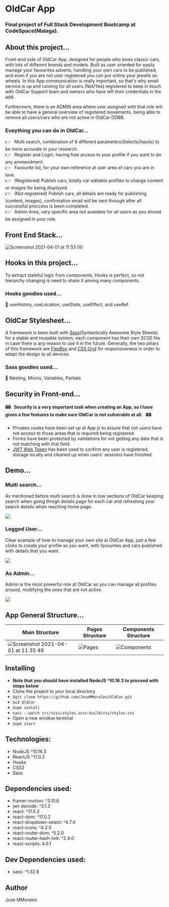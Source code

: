 # OldCar App 
### Final project of Full Stack Development Bootcamp at CodeSpace(Malaga).

## About this project...
Front-end side of OldCar App, designed for people who loves classic cars, with lots of different brands and models. Built as user oriented for easily manage your favourites adverts, handling your own cars to be published, and even if you are not user registered you can put online your jewells on wheels. In this App communication is really important, so that's why email service is up and running for all users (Not/Yes) registered to keep in touch with OldCar Support team and owners who have left their credentials in the add.

Furthermore, there is an ADMIN area where user assigned with that role will be able to have a general overview of registered movements, being able to remove all users/cars who are not active in OldCar DDBB.

### Eveything you can do in OldCar...   
:point_right: &nbsp; Multi search, combination of 6 different parameters(Selects/Inputs) to be more accurate in your research.<br />
:point_right: &nbsp; Register and Login, having free access to your profile if you want to do any ammendment.<br />
:point_right: &nbsp; Favourite list, for your own reference at user area of cars you are in love.<br />
:point_right: &nbsp; (Registered) Publish cars, totally car editable profiles to change content or images for being displayed.<br />
:point_right: &nbsp; (Not registered) Publish cars, all details are ready for publishing (content, images), confirmation email will be sent through after all successful proccess is been completed.<br />
:point_right: &nbsp; Admin Area, very specific area not available for all users as you should be assigned in your role.<br />

## Front End Stack...
![Screenshot 2021-04-01 at 11 53 00](https://user-images.githubusercontent.com/43299285/113277266-d6435a80-92e0-11eb-80c6-c11e5953dd8e.png)

## Hooks in this project... 
To extract stateful logic from components, Hooks is perfect, so not hierarchy changing is need to share it among many components.

### Hooks goodies used...
:fishing_pole_and_fish: useHistory, useLocation, useState, useEffect, and useRef.

## OldCar Stylesheet... 
A framework is been built with [Sass](https://sass-lang.com/)(Syntactically Awesome Style Sheets) for a stable and reusable system, each component has their own SCSS file in case there is any reason to use it in the future. Generally, the two pillars of this framework are [FlexBox](https://developer.mozilla.org/en-US/docs/Web/CSS/CSS_Flexible_Box_Layout/Basic_Concepts_of_Flexbox) and [CSS Grid](https://developer.mozilla.org/en-US/docs/Web/CSS/CSS_Flexible_Box_Layout/Basic_Concepts_of_Flexbox) for responsiveness in order to adapt the design to all devices.

### Sass goodies used...
:lollipop: Nesting, Mixins, Variables, Partials

## Security in Front-end...
#### :lock::lock: &nbsp; <b>Security is a very important task when creating an App, so I have given a few features to make sure OldCar is not vulnerable at all.</b> &nbsp; :lock::lock: <br /> 

* Privates routes have been set up at App.js to assure that not users have not access to those areas that is required being registered. <br/>
* Forms have been protected by validations for not getting any data that is not matching with that field.<br/> 
* [JWT Web Token](https://jwt.io/introduction) has been used to confirm any user is registered, storage locally and cleaned up when users' sessions have finished.

## Demo...
### Multi search...
As mentioned before multi search is done in tow sections of OldCar keeping search when going throgh details page for each car and refreshing your search details when reaching home page.

<img src="./public/gif/multiSearch.gif" />

### Logged User...
Clear example of how to manage your own site at OldCar App, just a few clicks to create your profile as you want, with favourites and cars published with details that you want.

<img src="./public/gif/user.gif" />

### As Admin...
Admin is the most powerful role at OldCar as you can manage all profiles around, modifying the ones that are not active.

<img src="./public/gif/admin.gif" />

## App General Structure...

<div align="center">

|**Main Structure**  | **Pages Structure** | **Components Structure** |
| ------------------ | ------------------- | ------------------------ |
| ![Screenshot 2021-04-01 at 11 35 49](https://user-images.githubusercontent.com/43299285/113274838-6c29b600-92de-11eb-9fe3-0d4bf3a64d05.png) | ![Pages](https://user-images.githubusercontent.com/43299285/113260104-29f87880-92ce-11eb-8917-46dc50268b2d.png) | ![Components](https://user-images.githubusercontent.com/43299285/113260144-35e43a80-92ce-11eb-9d32-49adec575247.png) |

</div>

## Installing
* **Note that you should have installed NodeJS ^10.16.3 to proceed with steps below**
* Clone the project to your local directory
* `$git clone https://github.com/JoseMMorales/OldCar.git`
* `$cd OldCar`
* `$npm install`
* `sass --watch src/scss/styles.scss:build/css/styles.css`
* Open a new window terminal
* `$npm start`

## Technologies: 
* NodeJS ^10.16.3
* ReactJS ^17.0.2
* Hooks
* CSS3
* Sass

## Dependencies used: 
* framer-motion: ^3.10.6
* jwt-decode: ^3.1.2
* react: ^17.0.2
* react-dom: ^17.0.2
* react-dropdown-select: ^4.7.4
* react-icons: ^4.2.0
* react-router-dom: ^5.2.0
* react-router-hash-link: ^2.4.0
* react-scripts: 4.0.1

## Dev Dependencies used: 
* sass: ^1.32.8

## Author
Jose MMorales
